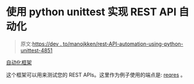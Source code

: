 # 使用 python unittest 实现 REST API 自动化

> 原文:[https://dev . to/manojkken/rest-API-automation-using-python-unittest-4851](https://dev.to/manojkken/rest-api-automation-using-python-unittest-4851)

[自动化框架](https://github.com/manojkken/RESTAPI-UnitTest-Framework)

这个框架可以用来测试您的 REST APIs。这里作为例子使用的端点是: [reqres](https://reqres.in/) 。